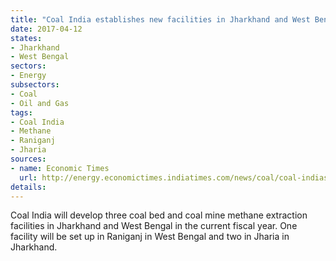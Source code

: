 ```yaml
---
title: "Coal India establishes new facilities in Jharkhand and West Bengal"
date: 2017-04-12
states:
- Jharkhand
- West Bengal
sectors:
- Energy
subsectors:
- Coal
- Oil and Gas
tags:
- Coal India
- Methane
- Raniganj
- Jharia
sources:
- name: Economic Times
  url: http://energy.economictimes.indiatimes.com/news/coal/coal-indias-new-projects-in-jharkhand-bengal-to-cut-import-bill/58093459
details:
---
```


Coal India will develop three coal bed and coal mine methane extraction facilities in Jharkhand and West Bengal in the current fiscal year. One facility will be set up in Raniganj in West Bengal and two in Jharia in Jharkhand.
